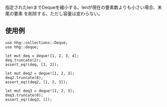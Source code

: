 指定されたlenまでDequeを縮小する。lenが現在の要素数よりも小さい場合、末尾の要素
を削除する。ただし容量は変わらない。

## 使用例

```
use hhg::collections::Deque;
use hhg::deque;

let mut deq = deque![1, 2, 3, 4];
deq.truncate(2);
assert_eq!(deq, [1, 2]);

let mut deq2 = deque![1, 2, 3];
deq2.truncate(8);
assert_eq!(deq2, [1, 2, 3]);

let mut deq3 = deque![1, 2, 3];
deq3.truncate(0);
assert_eq!(deq3, []);
```
